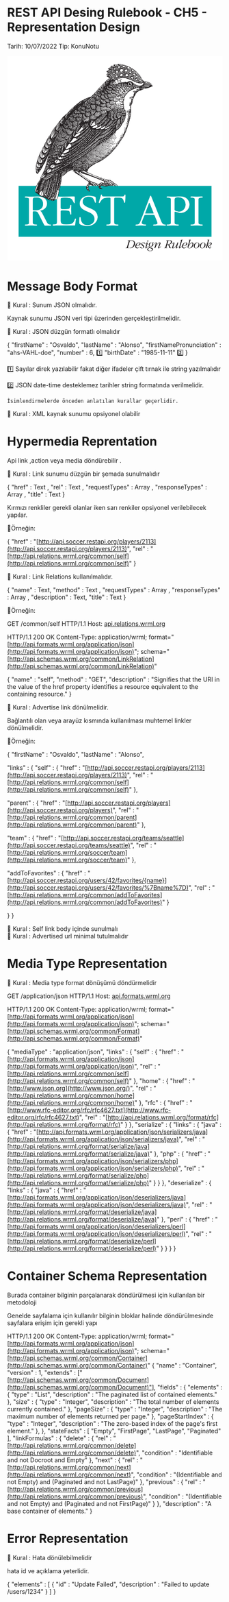 # REST API Desing Rulebook - CH5 - Representation Design

Tarih: 10/07/2022
Tip: KonuNotu

![kapak.png](kapak.png)

# Message Body Format

<aside>
📏 Kural : Sunum JSON olmalıdır.

</aside>

Kaynak sunumu JSON veri tipi üzerinden gerçekleştirilmelidir.

<aside>
📏 Kural : JSON düzgün formatlı olmalıdır

</aside>

{
"firstName" : "Osvaldo",
"lastName" : "Alonso",
"firstNamePronunciation" : "ahs-VAHL-doe",
"number" : 6, 1️⃣
"birthDate" : "1985-11-11" 2️⃣
}

1️⃣ Sayılar direk yazılabilir fakat diğer ifadeler çift tırnak ile  string yazılmalıdır

2️⃣ JSON date-time desteklemez tarihler string formatında verilmelidir.

    İsimlendirmelerde önceden anlatılan kurallar geçerlidir.

<aside>
📏 Kural : XML kaynak sunumu opsiyonel olabilir

</aside>

# Hypermedia Reprentation

Api link ,action veya media döndürebilir .

<aside>
📏 Kural : Link sunumu düzgün bir şemada sunulmalıdır

</aside>

{
"href" : Text <constrained by URI or URI Template syntax>,
"rel" : Text <constrained by URI syntax>,
"requestTypes" : Array <constrained to contain media type text elements>,
"responseTypes" : Array <constrained to contain media type text elements>,
"title" : Text
}

Kırmızı renkliler gerekli olanlar iken sarı renkiler opsiyonel verilebilecek yapılar.

🧲Örneğin:

{
"href" : "[http://api.soccer.restapi.org/players/2113](http://api.soccer.restapi.org/players/2113)",
"rel" : "[http://api.relations.wrml.org/common/self](http://api.relations.wrml.org/common/self)"
}

<aside>
📏 Kural : Link Relations kullanılmalıdır.

</aside>

{
"name" : Text,
"method" : Text <constrained to be choice of HTTP method>,
"requestTypes" : Array <allowed request media types>,
"responseTypes" : Array <available response media types>,
"description" : Text,
"title" : Text
}

🧲Örneğin:

GET /common/self HTTP/1.1
Host: [api.relations.wrml.org](http://api.relations.wrml.org/)

HTTP/1.1 200 OK
Content-Type: application/wrml;
format="[http://api.formats.wrml.org/application/json](http://api.formats.wrml.org/application/json)";
schema="[http://api.schemas.wrml.org/common/LinkRelation](http://api.schemas.wrml.org/common/LinkRelation)"

{
"name" : "self",
"method" : "GET",
"description" : "Signifies that the URI in the value of the href
property identifies a resource equivalent to the
containing resource."
}

<aside>
📏 Kural : Advertise link dönülmelidir.

</aside>

Bağlantılı olan veya arayüz kısmında kullanılması muhtemel linkler dönülmelidir.

🧲Örneğin:

{
"firstName" : "Osvaldo",
"lastName" : "Alonso",

"links" : {
"self" : {
"href" : "[http://api.soccer.restapi.org/players/2113](http://api.soccer.restapi.org/players/2113)",
"rel" : "[http://api.relations.wrml.org/common/self](http://api.relations.wrml.org/common/self)"
},

"parent" : {
"href" : "[http://api.soccer.restapi.org/players](http://api.soccer.restapi.org/players)",
"rel" : "[http://api.relations.wrml.org/common/parent](http://api.relations.wrml.org/common/parent)"
},

"team" : {
"href" : "[http://api.soccer.restapi.org/teams/seattle](http://api.soccer.restapi.org/teams/seattle)",
"rel" : "[http://api.relations.wrml.org/soccer/team](http://api.relations.wrml.org/soccer/team)"
},

"addToFavorites" : {
"href" : "[http://api.soccer.restapi.org/users/42/favorites/{name}](http://api.soccer.restapi.org/users/42/favorites/%7Bname%7D)",
"rel" : "[http://api.relations.wrml.org/common/addToFavorites](http://api.relations.wrml.org/common/addToFavorites)"
}

}
}

<aside>
📏 Kural : Self link body içinde sunulmalı

</aside>

<aside>
📏 Kural : Advertised url minimal tutulmalıdır

</aside>

# Media Type Representation

<aside>
📏 Kural : Media type format dönüşümü döndürmelidir

</aside>

GET /application/json HTTP/1.1
Host: [api.formats.wrml.org](http://api.formats.wrml.org/)

HTTP/1.1 200 OK
Content-Type: application/wrml;
format="[http://api.formats.wrml.org/application/json](http://api.formats.wrml.org/application/json)";
schema="[http://api.schemas.wrml.org/common/Format](http://api.schemas.wrml.org/common/Format)"

{
"mediaType" : "application/json",
"links" : {
"self" : {
"href" : "[http://api.formats.wrml.org/application/json](http://api.formats.wrml.org/application/json)",
"rel" : "[http://api.relations.wrml.org/common/self](http://api.relations.wrml.org/common/self)"
},
"home" : {
"href" : "[http://www.json.org](http://www.json.org/)",
"rel" : "[http://api.relations.wrml.org/common/home](http://api.relations.wrml.org/common/home)"
},
"rfc" : {
"href" : "[http://www.rfc-editor.org/rfc/rfc4627.txt](http://www.rfc-editor.org/rfc/rfc4627.txt)",
"rel" : "[http://api.relations.wrml.org/format/rfc](http://api.relations.wrml.org/format/rfc)"
}
},
"serialize" : {
"links" : {
"java" : {
"href" : "[http://api.formats.wrml.org/application/json/serializers/java](http://api.formats.wrml.org/application/json/serializers/java)",
"rel" : "[http://api.relations.wrml.org/format/serialize/java](http://api.relations.wrml.org/format/serialize/java)"
},
"php" : {
"href" : "[http://api.formats.wrml.org/application/json/serializers/php](http://api.formats.wrml.org/application/json/serializers/php)",
"rel" : "[http://api.relations.wrml.org/format/serialize/php](http://api.relations.wrml.org/format/serialize/php)"
}
}
},
"deserialize" : {
"links" : {
"java" : {
"href" : "[http://api.formats.wrml.org/application/json/deserializers/java](http://api.formats.wrml.org/application/json/deserializers/java)",
"rel" : "[http://api.relations.wrml.org/format/deserialize/java](http://api.relations.wrml.org/format/deserialize/java)"
},
"perl" : {
"href" : "[http://api.formats.wrml.org/application/json/deserializers/perl](http://api.formats.wrml.org/application/json/deserializers/perl)",
"rel" : "[http://api.relations.wrml.org/format/deserialize/perl](http://api.relations.wrml.org/format/deserialize/perl)"
}
}
}
}

# Container Schema Representation

Burada container bilginin parçalanarak döndürülmesi için kullanılan bir metodoloji

Genelde sayfalama için kullanılır bilginin bloklar halinde döndürülmesinde sayfalara erişim için gerekli yapı

HTTP/1.1 200 OK
Content-Type: application/wrml;
format="[http://api.formats.wrml.org/application/json](http://api.formats.wrml.org/application/json)";
schema="[http://api.schemas.wrml.org/common/Container](http://api.schemas.wrml.org/common/Container)"
{
"name" : "Container",
"version" : 1,
"extends" : ["[http://api.schemas.wrml.org/common/Document](http://api.schemas.wrml.org/common/Document)"],
"fields" : {
"elements" : {
"type" : "List",
"description" : "The paginated list of contained elements."
},
"size" : {
"type" : "Integer",
"description" : "The total number of elements currently contained."
},
"pageSize" : {
"type" : "Integer",
"description" : "The maximum number of elements returned per page."
},
"pageStartIndex" : {
"type" : "Integer",
"description" : "The zero-based index of the page's first element."
},
},
"stateFacts" : [
"Empty",
"FirstPage",
"LastPage",
"Paginated"
],
"linkFormulas" : {
"delete" : {
"rel" : "[http://api.relations.wrml.org/common/delete](http://api.relations.wrml.org/common/delete)",
"condition" : "Identifiable and not Docroot and Empty"
},
"next" : {
"rel" : "[http://api.relations.wrml.org/common/next](http://api.relations.wrml.org/common/next)",
"condition" : "(Identifiable and not Empty) and (Paginated and not LastPage)"
},
"previous" : {
"rel" : "[http://api.relations.wrml.org/common/previous](http://api.relations.wrml.org/common/previous)",
"condition" : "(Identifiable and not Empty) and (Paginated and not FirstPage)"
}
},
"description" : "A base container of elements."
}

# Error Representation

<aside>
📏 Kural : Hata dönülebilmelidir

</aside>

hata id ve açıklama yeterlidir.

{
"elements" : [
{
"id" : "Update Failed",
"description" : "Failed to update /users/1234"
}
]
}